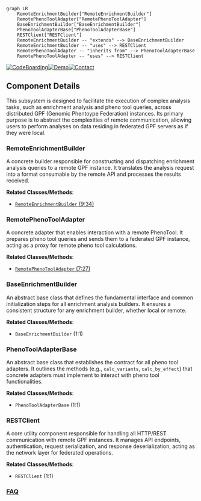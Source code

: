 ```mermaid
graph LR
    RemoteEnrichmentBuilder["RemoteEnrichmentBuilder"]
    RemotePhenoToolAdapter["RemotePhenoToolAdapter"]
    BaseEnrichmentBuilder["BaseEnrichmentBuilder"]
    PhenoToolAdapterBase["PhenoToolAdapterBase"]
    RESTClient["RESTClient"]
    RemoteEnrichmentBuilder -- "extends" --> BaseEnrichmentBuilder
    RemoteEnrichmentBuilder -- "uses" --> RESTClient
    RemotePhenoToolAdapter -- "inherits from" --> PhenoToolAdapterBase
    RemotePhenoToolAdapter -- "uses" --> RESTClient
```
[![CodeBoarding](https://img.shields.io/badge/Generated%20by-CodeBoarding-9cf?style=flat-square)](https://github.com/CodeBoarding/GeneratedOnBoardings)[![Demo](https://img.shields.io/badge/Try%20our-Demo-blue?style=flat-square)](https://www.codeboarding.org/demo)[![Contact](https://img.shields.io/badge/Contact%20us%20-%20contact@codeboarding.org-lightgrey?style=flat-square)](mailto:contact@codeboarding.org)

## Component Details

This subsystem is designed to facilitate the execution of complex analysis tasks, such as enrichment analysis and pheno tool queries, across distributed GPF (Genomic Phentoype Federation) instances. Its primary purpose is to abstract the complexities of remote communication, allowing users to perform analyses on data residing in federated GPF servers as if they were local.

### RemoteEnrichmentBuilder
A concrete builder responsible for constructing and dispatching enrichment analysis queries to a remote GPF instance. It translates the analysis request into a format consumable by the remote API and processes the results received.


**Related Classes/Methods**:

- <a href="https://github.com/iossifovlab/gpf/blob/master/federation/federation/remote_enrichment_builder.py#L9-L34" target="_blank" rel="noopener noreferrer">`RemoteEnrichmentBuilder` (9:34)</a>


### RemotePhenoToolAdapter
A concrete adapter that enables interaction with a remote PhenoTool. It prepares pheno tool queries and sends them to a federated GPF instance, acting as a proxy for remote pheno tool calculations.


**Related Classes/Methods**:

- <a href="https://github.com/iossifovlab/gpf/blob/master/federation/federation/remote_pheno_tool_adapter.py#L7-L27" target="_blank" rel="noopener noreferrer">`RemotePhenoToolAdapter` (7:27)</a>


### BaseEnrichmentBuilder
An abstract base class that defines the fundamental interface and common initialization steps for all enrichment analysis builders. It ensures a consistent structure for any enrichment builder, whether local or remote.


**Related Classes/Methods**:

- `BaseEnrichmentBuilder` (1:1)


### PhenoToolAdapterBase
An abstract base class that establishes the contract for all pheno tool adapters. It outlines the methods (e.g., `calc_variants`, `calc_by_effect`) that concrete adapters must implement to interact with pheno tool functionalities.


**Related Classes/Methods**:

- `PhenoToolAdapterBase` (1:1)


### RESTClient
A core utility component responsible for handling all HTTP/REST communication with remote GPF instances. It manages API endpoints, authentication, request serialization, and response deserialization, acting as the network layer for federated operations.


**Related Classes/Methods**:

- `RESTClient` (1:1)




### [FAQ](https://github.com/CodeBoarding/GeneratedOnBoardings/tree/main?tab=readme-ov-file#faq)